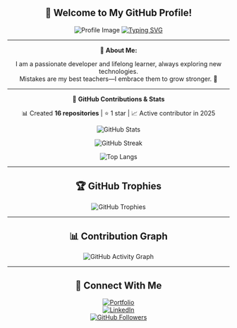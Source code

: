 <div align="center">
  
  ## 🚀 Welcome to My GitHub Profile!  
  ![Profile Image](https://bing.com/th/id/BCO.ac7bebd9-c167-419e-a572-986f2d07969e.png)
  [![Typing SVG](https://readme-typing-svg.herokuapp.com?color=%2300FF00&lines=Full+Stack+Developer;Open+Source+Contributor;Building+Awesome+Projects)](https://github.com/Indra1806)  

  ---  

  🔹 **About Me:**  
  
  I am a passionate developer and lifelong learner, always exploring new technologies.  
  Mistakes are my best teachers—I embrace them to grow stronger. 🚀  

  ---  

  🔹 **GitHub Contributions & Stats**  
  
  📊 Created **16 repositories** | ⭐ 1 star | 📈 Active contributor in 2025  

  

  ![GitHub Stats](https://github-readme-stats.vercel.app/api?username=Indra1806&show_icons=true&theme=tokyonight)  

  

  
  ![GitHub Streak](https://streak-stats.demolab.com?user=Indra1806&theme=tokyonight&hide_border=true)  

  

  
  ![Top Langs](https://github-readme-stats.vercel.app/api/top-langs/?username=Indra1806&layout=compact&theme=tokyonight)  

  ---  

  ## 🏆 GitHub Trophies  
  
  ![GitHub Trophies](https://github-profile-trophy.vercel.app/?username=Indra1806&theme=tokyonight&no-frame=false)  

  ---  

  ## 📊 Contribution Graph  
  
  ![GitHub Activity Graph](https://github-readme-activity-graph.vercel.app/graph?username=Indra1806&theme=tokyonight)  

  ---  

  ## 🚀 Connect With Me  
  
  [![Portfolio](https://img.shields.io/badge/Portfolio-Visit-blue)](https://indrasenareddybala.my.canva.site/)  
  [![LinkedIn](https://img.shields.io/badge/LinkedIn-Connect-blue)](www.linkedin.com/in/indrasena-reddy-bala-b11779258)  
  [![GitHub Followers](https://img.shields.io/github/followers/Indra1806?style=social)](https://github.com/Indra1806)  

</div>
